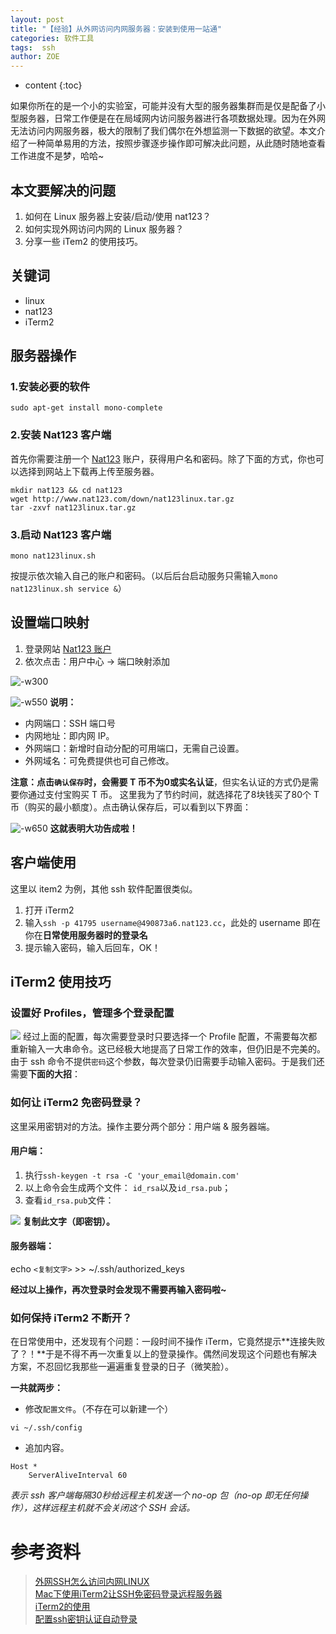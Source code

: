 ```yaml
---
layout: post
title: "【经验】从外网访问内网服务器：安装到使用一站通"
categories: 软件工具
tags:  ssh  
author: ZOE
---
```


* content
{:toc}

如果你所在的是一个小的实验室，可能并没有大型的服务器集群而是仅是配备了小型服务器，日常工作便是在在局域网内访问服务器进行各项数据处理。因为在外网无法访问内网服务器，极大的限制了我们偶尔在外想监测一下数据的欲望。本文介绍了一种简单易用的方法，按照步骤逐步操作即可解决此问题，从此随时随地查看工作进度不是梦，哈哈~




## 本文要解决的问题
1. 如何在 Linux 服务器上安装/启动/使用 nat123？
2. 如何实现外网访问内网的 Linux 服务器？
3. 分享一些 iTem2 的使用技巧。

## 关键词
-  linux
-  nat123
-  iTerm2

## 服务器操作
### 1.安装必要的软件
```shell
sudo apt-get install mono-complete
```

### 2.安装 Nat123 客户端
首先你需要注册一个 [Nat123](http://www.nat123.com/) 账户，获得用户名和密码。除了下面的方式，你也可以选择到网站上下载再上传至服务器。

```shell
mkdir nat123 && cd nat123
wget http://www.nat123.com/down/nat123linux.tar.gz
tar -zxvf nat123linux.tar.gz
```

### 3.启动 Nat123 客户端
```shell
mono nat123linux.sh
```
按提示依次输入自己的账户和密码。（以后后台启动服务只需输入`mono nat123linux.sh service &`）

## 设置端口映射
1. 登录网站 [Nat123 账户](http://www.nat123.com/)
2. 依次点击：用户中心 → 端口映射添加

![-w300](https://raw.githubusercontent.com/woaielf/woaielf.github.io/master/_posts/Pic/1710/171029/15092878695134.jpg)

![-w550](https://raw.githubusercontent.com/woaielf/woaielf.github.io/master/_posts/Pic/1710/171029/15092814084213.jpg)
**说明：**

-  内网端口：SSH 端口号
-  内网地址：即内网 IP。
-  外网端口：新增时自动分配的可用端口，无需自己设置。
-  外网域名：可免费提供也可自己修改。

**注意：点击`确认保存`时，会需要 T 币不为0或实名认证**，但实名认证的方式仍是需要你通过支付宝购买 T 币。
这里我为了节约时间，就选择花了8块钱买了80个 T 币（购买的最小额度）。点击确认保存后，可以看到以下界面：

![-w650](https://raw.githubusercontent.com/woaielf/woaielf.github.io/master/_posts/Pic/1710/171029/15092816758028.jpg)
**这就表明大功告成啦！**

## 客户端使用
这里以 item2 为例，其他 ssh 软件配置很类似。

1. 打开 iTerm2
2. 输入`ssh -p 41795 username@490873a6.nat123.cc`，此处的 username 即在你在**日常使用服务器时的登录名**
3. 提示输入密码，输入后回车，OK！

## iTerm2 使用技巧
### 设置好 Profiles，管理多个登录配置
![](https://raw.githubusercontent.com/woaielf/woaielf.github.io/master/_posts/Pic/1710/171029/15092831857554.jpg)
经过上面的配置，每次需要登录时只要选择一个 Profile 配置，不需要每次都重新输入一大串命令。这已经极大地提高了日常工作的效率，但仍旧是不完美的。由于 ssh 命令不提供`密码`这个参数，每次登录仍旧需要手动输入密码。于是我们还需要**下面的大招**：

### 如何让 iTerm2 免密码登录？
这里采用密钥对的方法。操作主要分两个部分：用户端 & 服务器端。

#### 用户端：
1. 执行`ssh-keygen -t rsa -C 'your_email@domain.com'`
2. 以上命令会生成两个文件：
`id_rsa`以及`id_rsa.pub`；
3. 查看`id_rsa.pub`文件：

![](https://raw.githubusercontent.com/woaielf/woaielf.github.io/master/_posts/Pic/1710/171029/15093382718460.jpg)
**复制此文字（即密钥）。**

#### 服务器端：
echo `<复制文字>` >> ~/.ssh/authorized_keys

**经过以上操作，再次登录时会发现不需要再输入密码啦~**


### 如何保持 iTerm2 不断开？
在日常使用中，还发现有个问题：一段时间不操作 iTerm，它竟然提示**连接失败了？！**于是不得不再一次重复以上的登录操作。偶然间发现这个问题也有解决方案，不忍回忆我那些一遍遍重复登录的日子（微笑脸）。

**一共就两步：**

- 修改`配置文件`。（不存在可以新建一个）

```
vi ~/.ssh/config
```
- 追加内容。

```
Host *
    ServerAliveInterval 60
```
*表示 ssh 客户端每隔30秒给远程主机发送一个 no-op 包（no-op 即无任何操作），这样远程主机就不会关闭这个 SSH 会话。*

# 参考资料
> [外网SSH怎么访问内网LINUX](http://www.xuenb.com/network/148195084834111.html) <br> 
> [Mac下使用iTerm2让SSH免密码登录远程服务器](http://www.tuijiankan.com/2015/05/15/iterm2-mac-ssh-with-no-password/) <br>
> [iTerm2的使用](http://sun-ao.github.io/2017/08/21/iterm2-use/) <br>
> [配置ssh密钥认证自动登录](https://segmentfault.com/a/1190000000481249)



